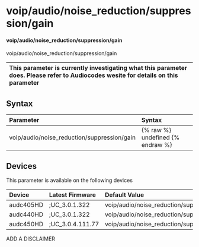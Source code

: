 ﻿---
description: voip/audio/noise_reduction/suppression/gain
search: false
---

# voip/audio/noise_reduction/suppression/gain

#### voip/audio/noise_reduction/suppression/gain

voip/audio/noise_reduction/suppression/gain


| This parameter is currently investigating what this parameter does. Please refer to Audiocodes wesite for details on this parameter | 
| :--- |

## Syntax
| Parameter | Syntax |
| :--- | :--- |
|voip/audio/noise_reduction/suppression/gain | {% raw %} undefined {% endraw %}|

## Devices
This parameter is available on the following devices

| Device | Latest Firmware | Default Value |
|:---|:---|:---|
| audc405HD | ;UC_3.0.1.322 | voip/audio/noise_reduction/suppression/gain=16 
| audc440HD | ;UC_3.0.1.322 | voip/audio/noise_reduction/suppression/gain=16 
| audc450HD | ;UC_3.0.4.111.77 | voip/audio/noise_reduction/suppression/gain=16 

ADD A DISCLAIMER
